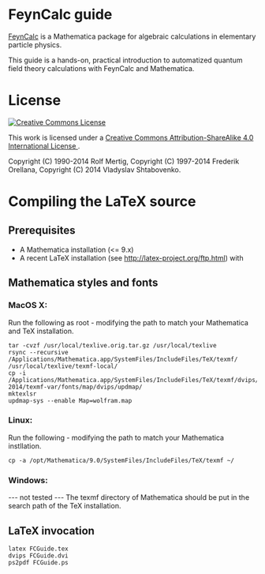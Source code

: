 # FeynCalc guide

<a href="http://feyncalc.org/">FeynCalc</a> is a Mathematica package for algebraic calculations in
elementary particle physics.

This guide is a hands-on, practical introduction to automatized 
quantum field theory calculations with FeynCalc and Mathematica.

# License

<a rel="license" href="http://creativecommons.org/licenses/by-sa/4.0/">
<img alt="Creative Commons License" style="border-width:0" src="https://i.creativecommons.org/l/by-sa/4.0/88x31.png" />
</a>

This work is licensed under a
<a rel="license" href="http://creativecommons.org/licenses/by-sa/4.0/">
Creative Commons Attribution-ShareAlike 4.0 International License
</a>.

Copyright (C) 1990-2014 Rolf Mertig,
Copyright (C) 1997-2014 Frederik Orellana,
Copyright (C) 2014      Vladyslav Shtabovenko.

# Compiling the LaTeX source

## Prerequisites

- A Mathematica installation (<= 9.x)
- A recent LaTeX installation (see http://latex-project.org/ftp.html) with 

## Mathematica styles and fonts

### MacOS X:

Run the following as root - modifying the path to match your Mathematica and TeX installation.

	tar -cvzf /usr/local/texlive.orig.tar.gz /usr/local/texlive
	rsync --recursive /Applications/Mathematica.app/SystemFiles/IncludeFiles/TeX/texmf/ /usr/local/texlive/texmf-local/
	cp -i /Applications/Mathematica.app/SystemFiles/IncludeFiles/TeX/texmf/dvips/config/wolfram.map 2014/texmf-var/fonts/map/dvips/updmap/
	mktexlsr
	updmap-sys --enable Map=wolfram.map

### Linux:

Run the following - modifying the path to match your Mathematica instllation.

	cp -a /opt/Mathematica/9.0/SystemFiles/IncludeFiles/TeX/texmf ~/

### Windows:

--- not tested ---
The texmf directory of Mathematica should be put in the search path of the TeX installation.

## LaTeX invocation

	latex FCGuide.tex
	dvips FCGuide.dvi
	ps2pdf FCGuide.ps

